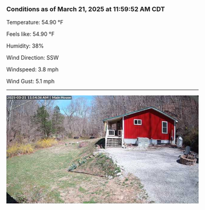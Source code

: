 ### Conditions as of March 21, 2025 at 11:59:52 AM CDT 

Temperature: 54.90 &deg;F

Feels like: 54.90 &deg;F

Humidity: 38%

Wind Direction: SSW

Windspeed: 3.8 mph

Wind Gust: 5.1 mph

---

<img src="./images/latest.jpeg"/>

